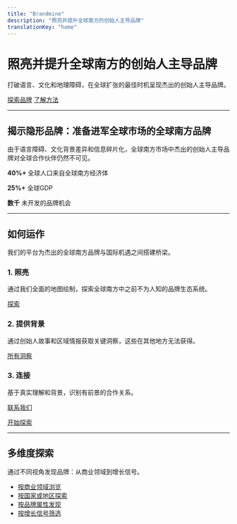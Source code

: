 ```yaml
---
title: "Brandmine"
description: "照亮并提升全球南方的创始人主导品牌"
translationKey: "home"
---
```


# 照亮并提升全球南方的创始人主导品牌

打破语言、文化和地理障碍，在全球扩张的最佳时机呈现杰出的创始人主导品牌。

[探索品牌](/zh/brands/) [了解方法](#how-it-works)

---

## 揭示隐形品牌：准备进军全球市场的全球南方品牌

由于语言障碍、文化背景差异和信息碎片化，全球南方市场中杰出的创始人主导品牌对全球合作伙伴仍然不可见。

**40%+** 全球人口来自全球南方经济体

**25%+** 全球GDP

**数千** 未开发的品牌机会

---

## 如何运作

我们的平台为杰出的全球南方品牌与国际机遇之间搭建桥梁。

### 1. 照亮

通过我们全面的地图绘制，探索全球南方中之前不为人知的品牌生态系统。

[探索](/zh/brands/)

### 2. 提供背景

通过创始人故事和区域情报获取关键洞察，这些在其他地方无法获得。

[所有洞察](/zh/insights/)

### 3. 连接

基于真实理解和背景，识别有前景的合作关系。

[联系我们](/zh/about/#contact-us)

[开始探索](/zh/discover/)

---

## 多维度探索

通过不同视角发现品牌：从商业领域到增长信号。

- [按商业领域浏览](/zh/sectors/)
- [按国家或地区探索](/zh/markets/)
- [按品牌属性发现](/zh/attributes/)
- [按增长信号筛选](/zh/signals/)
